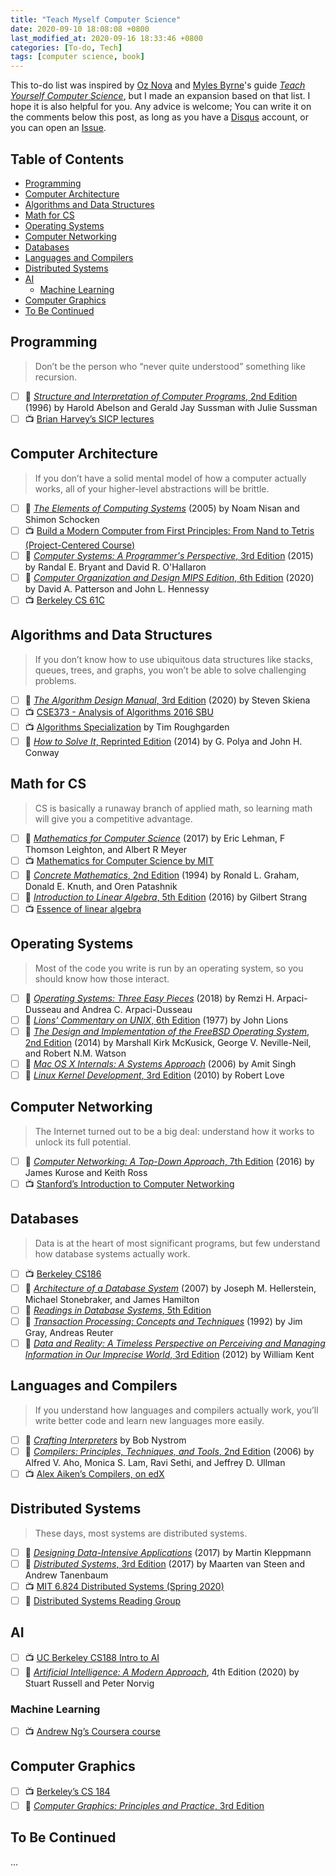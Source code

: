 ```yaml
---
title: "Teach Myself Computer Science"
date: 2020-09-10 18:08:08 +0800
last_modified_at: 2020-09-16 18:33:46 +0800
categories: [To-do, Tech]
tags: [computer science, book]
---
```


This to-do list was inspired by [Oz Nova](https://twitter.com/oznova_) and [Myles Byrne](https://twitter.com/quackingduck)'s guide [*Teach Yourself Computer Science*](https://teachyourselfcs.com/), but I made an expansion based on that list. I hope it is also helpful for you. Any advice is welcome; You can write it on the comments below this post, as long as you have a [Disqus](https://disqus.com/) account, or you can open an [Issue](https://github.com/ngzhio/ngzhio.github.io/issues/new).

## Table of Contents <!-- omit in toc -->

- [Programming](#programming)
- [Computer Architecture](#computer-architecture)
- [Algorithms and Data Structures](#algorithms-and-data-structures)
- [Math for CS](#math-for-cs)
- [Operating Systems](#operating-systems)
- [Computer Networking](#computer-networking)
- [Databases](#databases)
- [Languages and Compilers](#languages-and-compilers)
- [Distributed Systems](#distributed-systems)
- [AI](#ai)
  - [Machine Learning](#machine-learning)
- [Computer Graphics](#computer-graphics)
- [To Be Continued](#to-be-continued)

## Programming

> Don’t be the person who “never quite understood” something like recursion.

- [ ] :book: [*Structure and Interpretation of Computer Programs*, 2nd Edition](https://mitpress.mit.edu/sites/default/files/sicp/full-text/book/book.html) (1996) by Harold Abelson and Gerald Jay Sussman with Julie Sussman
- [ ] :tv: [Brian Harvey’s SICP lectures](https://archive.org/details/ucberkeley-webcast-PL3E89002AA9B9879E?sort=titleSorter)

## Computer Architecture

> If you don’t have a solid mental model of how a computer actually works, all of your higher-level abstractions will be brittle.

- [ ] :book: [*The Elements of Computing Systems*](https://www.nand2tetris.org/) (2005) by Noam Nisan and Shimon Schocken
- [ ] :tv: [Build a Modern Computer from First Principles: From Nand to Tetris (Project-Centered Course)](https://www.coursera.org/learn/build-a-computer)
- [ ] :book: [*Computer Systems: A Programmer's Perspective*, 3rd Edition](http://csapp.cs.cmu.edu/) (2015) by Randal E. Bryant and David R. O'Hallaron
- [ ] :book: [*Computer Organization and Design MIPS Edition*, 6th Edition](https://www.amazon.com/dp/0128201096/) (2020) by David A. Patterson and John L. Hennessy
- [ ] :tv: [Berkeley CS 61C](https://cs61c.org/fa20/)

## Algorithms and Data Structures

> If you don’t know how to use ubiquitous data structures like stacks, queues, trees, and graphs, you won’t be able to solve challenging problems.

- [ ] :book: [*The Algorithm Design Manual*, 3rd Edition](https://www.amazon.com/dp/3030542556/) (2020) by Steven Skiena
- [ ] :tv: [CSE373 - Analysis of Algorithms 2016 SBU](https://www.youtube.com/watch?v=A2bFN3MyNDA&list=PLOtl7M3yp-DX32N0fVIyvn7ipWKNGmwpp)
- [ ] :tv: [Algorithms Specialization](https://www.coursera.org/specializations/algorithms) by Tim Roughgarden
- [ ] :book: [*How to Solve It*, Reprinted Edition](https://www.amazon.com/dp/069116407X/) (2014) by G. Polya and John H. Conway

## Math for CS

> CS is basically a runaway branch of applied math, so learning math will give you a competitive advantage.

- [ ] :book: [*Mathematics for Computer Science*](https://courses.csail.mit.edu/6.042/spring17/mcs.pdf) (2017) by Eric Lehman, F Thomson Leighton, and Albert R Meyer
- [ ] :tv: [Mathematics for Computer Science by MIT](https://ocw.mit.edu/courses/electrical-engineering-and-computer-science/6-042j-mathematics-for-computer-science-fall-2010/video-lectures/)
- [ ] :book: [*Concrete Mathematics*, 2nd Edition](https://www.csie.ntu.edu.tw/~r97002/temp/Concrete%20Mathematics%202e.pdf) (1994) by Ronald L. Graham, Donald E. Knuth, and Oren Patashnik
- [ ] :book: [*Introduction to Linear Algebra*, 5th Edition](https://math.mit.edu/~gs/linearalgebra/) (2016) by Gilbert Strang
- [ ] :tv: [Essence of linear algebra](https://www.youtube.com/playlist?list=PLZHQObOWTQDPD3MizzM2xVFitgF8hE_ab)

## Operating Systems

> Most of the code you write is run by an operating system, so you should know how those interact.

- [ ] :book: [*Operating Systems: Three Easy Pieces*](http://pages.cs.wisc.edu/~remzi/OSTEP/) (2018) by Remzi H. Arpaci-Dusseau and Andrea C. Arpaci-Dusseau
- [ ] :book: [*Lions' Commentary on UNIX*, 6th Edition](https://www.amazon.com/dp/1573980137/) (1977) by John Lions
- [ ] :book: [*The Design and Implementation of the FreeBSD Operating System*, 2nd Edition](https://www.amazon.com/dp/0321968972/) (2014) by Marshall Kirk McKusick, George V. Neville-Neil, and Robert N.M. Watson
- [ ] :book: [*Mac OS X Internals: A Systems Approach*](https://www.amazon.com/dp/0321278542/) (2006) by Amit Singh
- [ ] :book: [*Linux Kernel Development*, 3rd Edition](https://www.amazon.com/dp/0672329468) (2010) by Robert Love

## Computer Networking

> The Internet turned out to be a big deal: understand how it works to unlock its full potential.

- [ ] :book: [*Computer Networking: A Top-Down Approach*, 7th Edition](https://www.amazon.com/dp/0133594149/) (2016) by James Kurose and Keith Ross
- [ ] :tv: [Stanford’s Introduction to Computer Networking](https://www.youtube.com/playlist?list=PLvFG2xYBrYAQCyz4Wx3NPoYJOFjvU7g2Z)

## Databases

> Data is at the heart of most significant programs, but few understand how database systems actually work.

- [ ] :tv: [Berkeley CS186](https://www.youtube.com/user/CS186Berkeley/videos)
- [ ] :memo: [*Architecture of a Database System*](https://dsf.berkeley.edu/papers/fntdb07-architecture.pdf) (2007) by Joseph M. Hellerstein, Michael Stonebraker, and James Hamilton
- [ ] :book: [*Readings in Database Systems*, 5th Edition](http://www.redbook.io/)
- [ ] :book: [*Transaction Processing: Concepts and Techniques*](https://www.amazon.com/dp/1558601902) (1992) by Jim Gray, Andreas Reuter
- [ ] :book: [*Data and Reality: A Timeless Perspective on Perceiving and Managing Information in Our Imprecise World*, 3rd Edition](https://www.amazon.com/dp/1935504215) (2012) by William Kent

## Languages and Compilers

> If you understand how languages and compilers actually work, you’ll write better code and learn new languages more easily.

- [ ] :book: [*Crafting Interpreters*](https://craftinginterpreters.com/contents.html) by Bob Nystrom
- [ ] :book: [*Compilers: Principles, Techniques, and Tools*, 2nd Edition](https://www.amazon.com/dp/0321486811/) (2006) by Alfred V. Aho, Monica S. Lam, Ravi Sethi, and Jeffrey D. Ullman
- [ ] :tv: [Alex Aiken’s Compilers, on edX](https://www.edx.org/course/compilers)

## Distributed Systems

> These days, most systems are distributed systems.

- [ ] :book: [*Designing Data-Intensive Applications*](https://www.amazon.com/dp/B06XPJML5D/) (2017) by Martin Kleppmann
- [ ] :book: [*Distributed Systems*, 3rd Edition](https://www.distributed-systems.net/index.php/books/ds3/) (2017) by Maarten van Steen and Andrew Tanenbaum
- [ ] :tv: [MIT 6.824 Distributed Systems (Spring 2020)](https://www.youtube.com/watch?v=cQP8WApzIQQ&list=PLrw6a1wE39_tb2fErI4-WkMbsvGQk9_UB)
- [ ] :memo: [Distributed Systems Reading Group](http://dsrg.pdos.csail.mit.edu/papers/)

## AI

- [ ] :tv: [UC Berkeley CS188 Intro to AI](http://ai.berkeley.edu/home.html)
- [ ] :book: [*Artificial Intelligence: A Modern Approach*](http://aima.cs.berkeley.edu/), 4th Edition (2020) by Stuart Russell and Peter Norvig

### Machine Learning

- [ ] :tv: [Andrew Ng’s Coursera course](https://www.coursera.org/learn/machine-learning)

## Computer Graphics

- [ ] :tv: [Berkeley’s CS 184](https://inst.eecs.berkeley.edu//~cs184/fa12/onlinelectures.html)
- [ ] :book: [*Computer Graphics: Principles and Practice*, 3rd Edition](https://www.amazon.com/dp/0321399528)

## To Be Continued

...
